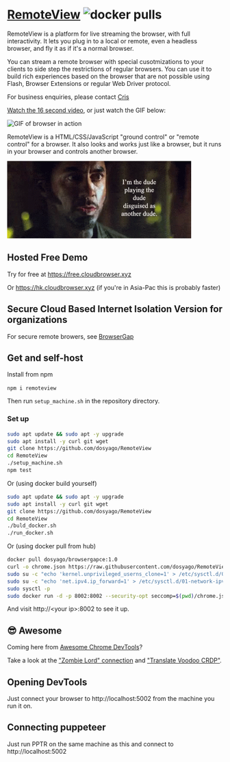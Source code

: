 # [RemoteView](https://github.com/dosyago/RemoteView) ![docker pulls](https://img.shields.io/docker/pulls/dosyago/browsergapce)

RemoteView is a platform for live streaming the browser, with full interactivity. It lets you plug in to a local or remote, even a headless browser, and fly it as if it's a normal browser. 

You can stream a remote browser with special cusotmizations to your clients to side step the restrictions of regular browsers. You can use it to build rich experiences based on the browser that are not possible using Flash, Browser Extensions or regular Web Driver protocol. 

For business enquiries, please contact [Cris](mailto:cris@dosyago.com?subject=RemoteView)

[Watch the 16 second video](https://www.youtube.com/watch?v=SD0Fhl9v87k), or just watch the GIF below:

![GIF of browser in action](https://j.gifs.com/E8yzLv.gif)

RemoteView is a HTML/CSS/JavaScript "ground control" or "remote control" for a browser. It also looks and works just like a browser, but it runs in your browser and controls another browser.

![browser in a browser](readme-files/tenor.gif)

## Hosted Free Demo

Try for free at https://free.cloudbrowser.xyz

Or https://hk.cloudbrowser.xyz (if you're in Asia-Pac this is probably faster)

## Secure Cloud Based Internet Isolation Version for organizations

For secure remote browers, see [BrowserGap](https://browsergap.xyz)

## Get and self-host

Install from npm 

`npm i remoteview`

Then run `setup_machine.sh` in the repository directory.

### Set up

```sh
sudo apt update && sudo apt -y upgrade
sudo apt install -y curl git wget
git clone https://github.com/dosyago/RemoteView
cd RemoteView
./setup_machine.sh
npm test
```

Or (using docker build yourself)

```sh
sudo apt update && sudo apt -y upgrade
sudo apt install -y curl git wget
git clone https://github.com/dosyago/RemoteView
cd RemoteView
./buld_docker.sh
./run_docker.sh 
```

Or (using docker pull from hub)

```sh
docker pull dosyago/browsergapce:1.0
curl -o chrome.json https://raw.githubusercontent.com/dosyago/RemoteView/master/chrome.json
sudo su -c "echo 'kernel.unprivileged_userns_clone=1' > /etc/sysctl.d/00-local-userns.conf"
sudo su -c "echo 'net.ipv4.ip_forward=1' > /etc/sysctl.d/01-network-ipv4.conf"
sudo sysctl -p
sudo docker run -d -p 8002:8002 --security-opt seccomp=$(pwd)/chrome.json browsergapce:1.0
```

And visit http://&lt;your ip&gt;:8002 to see it up.

## :sunglasses: Awesome

Coming here from [Awesome Chrome DevTools](https://github.com/ChromeDevTools/awesome-chrome-devtools)? 

Take a look at the ["Zombie Lord" connection](https://github.com/dosycorp/browsergap.ce/blob/master/zombie-lord/connection.js) and ["Translate Voodoo CRDP"](https://github.com/dosycorp/browsergap.ce/blob/master/public/translateVoodooCRDP.js).

## Opening DevTools

Just connect your browser to http://localhost:5002 from the machine you run it on.

## Connecting puppeteer

Just run PPTR on the same machine as this and connect to http://localhost:5002

